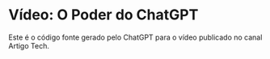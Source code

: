 
# Vídeo: O Poder do ChatGPT

Este é o código fonte gerado pelo ChatGPT para o vídeo publicado no canal Artigo Tech.





